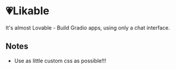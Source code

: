 # 💗Likable
It's almost Lovable - Build Gradio apps, using only a chat interface.

## Notes
- Use as little custom css as possible!!!